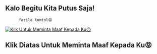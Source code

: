 ## Kalo Begitu Kita Putus Saja!
          fazila komtol😡
<p><a href="https://wa.me/62857-3126-1728?text=maaf kan aku caca sayang hehe:>"> <img src="https://encrypted-tbn0.gstatic.com/images?q=tbn:ANd9GcTA0IPBzzsqfD6cM_hnH8qbWDxg7c3rJJ-jmg&usqp=CAU" alt="Klik Untuk Meminta Maaf Kepada Ku😠" /></a></p>

## Klik Diatas Untuk Meminta Maaf Kepada Ku😡
